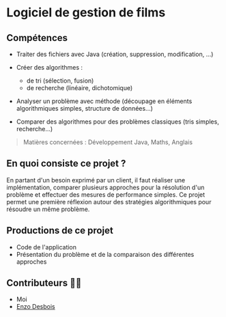 # Logiciel de gestion de films

## Compétences

- Traiter des fichiers avec Java (création, suppression, modification, ...)
- Créer des algorithmes :
    - de tri (sélection, fusion)
    - de recherche (linéaire, dichotomique)

- Analyser un problème avec méthode (découpage
en éléments algorithmiques simples, structure de
données...)
- Comparer des algorithmes pour des problèmes
classiques (tris simples, recherche...)

> Matières concernées : Développement Java, Maths, Anglais

## En quoi consiste ce projet ?

En partant d'un besoin exprimé par un client, il faut
réaliser une implémentation, comparer plusieurs
approches pour la résolution d'un problème et effectuer
des mesures de performance simples. Ce projet
permet une première réflexion autour des stratégies
algorithmiques pour résoudre un même problème.

## Productions de ce projet

- Code de l'application
- Présentation du problème et de la comparaison des
différentes approches

## Contributeurs 🙋‍♂️
- Moi
- [Enzo Desbois](https://github.com/dbsenzo)
